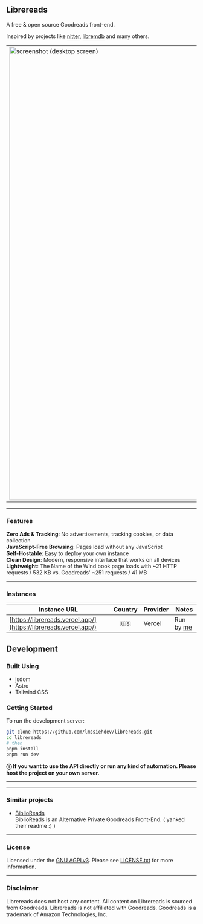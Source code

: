 ## Librereads

A free & open source Goodreads front-end.

Inspired by projects like [nitter](https://github.com/zedeus/nitter), [libremdb](https://github.com/zyachel/libremdb) and many others.

|                                                                                                                                                            |                                                                                                                                                         |
| ---------------------------------------------------------------------------------------------------------------------------------------------------------- | ------------------------------------------------------------------------------------------------------------------------------------------------------- |
| <img src="https://raw.githubusercontent.com/lmssiehdev/librereads/main/public/img/preview_desktop.png" title="screenshot (desktop screen)" width="1200" /> | <img src="https://raw.githubusercontent.com/lmssiehdev/librereads/main/public/img/preview_mobile.png" title="screenshot (mobile screen)" width="400" /> |

---

### **Features**

**Zero Ads & Tracking**: No advertisements, tracking cookies, or data collection  
**JavaScript-Free Browsing**: Pages load without any JavaScript  
**Self-Hostable**: Easy to deploy your own instance  
**Clean Design**: Modern, responsive interface that works on all devices  
**Lightweight**: The Name of the Wind book page loads with ~21 HTTP requests / 532 KB vs. Goodreads' ~251 requests / 41 MB  

---
### **Instances**

| Instance URL                                                     | Country | Provider | Notes                                      |
| ---------------------------------------------------------------- | :-----: | -------- | ------------------------------------------ |
| [https://librereads.vercel.app/](https://librereads.vercel.app/) |  :us:   | Vercel   | Run by [me](https://github.com/lmssiehdev) |


## Development

### Built Using

- jsdom
- Astro
- Tailwind CSS

### Getting Started

To run the development server:

```bash
git clone https://github.com/lmssiehdev/librereads.git
cd librereads
# then
pnpm install
pnpm run dev
```

**ⓘ If you want to use the API directly or run any kind of automation. Please host the project on your own server.**

---


---

### **Similar projects**

- [BiblioReads](https://github.com/nesaku/BiblioReads/)  
  BiblioReads is an Alternative Private Goodreads Front-End. ( yanked their readme :) )


---

### **License**

Licensed under the [GNU AGPLv3](https://www.gnu.org/licenses/agpl-3.0.en.html). Please see [LICENSE.txt](./LICENSE.txt) for more information.

---

### **Disclaimer**

Librereads does not host any content. All content on Librereads is sourced from Goodreads. Librereads is not affiliated with Goodreads. Goodreads is a trademark of Amazon Technologies, Inc.
